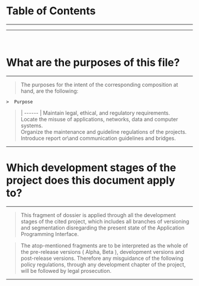 # Table of Contents

----



----


<br>


# What are the purposes of this file?

---


> The purposes for the intent of the corresponding composition at hand, are the following:
    
    >  Purpose 
  >  | ------ |
  >   Maintain legal, ethical, and regulatory requirements.  
  >   Locate the misuse of applications, networks, data and computer systems.  
  >   Organize the maintenance and guideline regulations of the projects.  
  >   Introduce report or\and communication guidelines and bridges.


---


# Which development stages of the project does this document apply to?

---


> This fragment of dossier is applied through all the development stages of the cited project,
> which includes all branches of versioning and segmentation disregarding the present state of the Application Programming Interface.

> The atop-mentioned fragments are to be interpreted as the whole of the pre-release versions ( Alpha, Beta ), development versions and post-release versions.
> Therefore any misguidance of the following policy regulations, through any development chapter of the project, will be followed by legal prosecution. 


---
